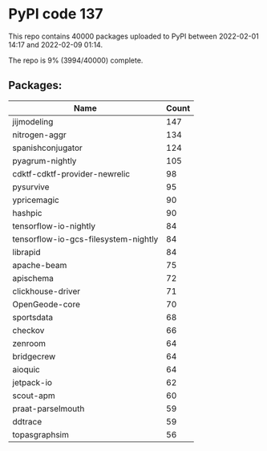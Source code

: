# PyPI code 137

This repo contains 40000 packages uploaded to PyPI between 
2022-02-01 14:17 and 2022-02-09 01:14.

The repo is 9% (3994/40000) complete.

## Packages:

| Name  | Count |
| ----- | ----- |
| jijmodeling | 147 |
| nitrogen-aggr | 134 |
| spanishconjugator | 124 |
| pyagrum-nightly | 105 |
| cdktf-cdktf-provider-newrelic | 98 |
| pysurvive | 95 |
| ypricemagic | 90 |
| hashpic | 90 |
| tensorflow-io-nightly | 84 |
| tensorflow-io-gcs-filesystem-nightly | 84 |
| librapid | 84 |
| apache-beam | 75 |
| apischema | 72 |
| clickhouse-driver | 71 |
| OpenGeode-core | 70 |
| sportsdata | 68 |
| checkov | 66 |
| zenroom | 64 |
| bridgecrew | 64 |
| aioquic | 64 |
| jetpack-io | 62 |
| scout-apm | 60 |
| praat-parselmouth | 59 |
| ddtrace | 59 |
| topasgraphsim | 56 |


